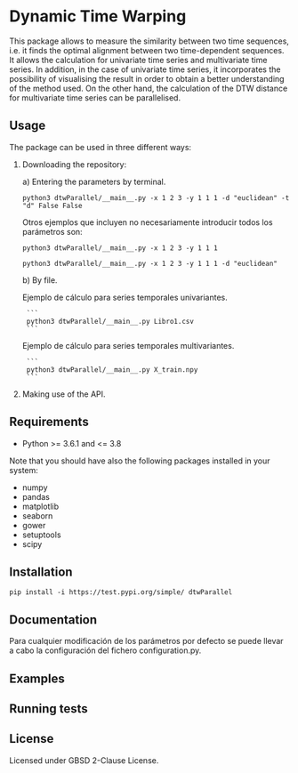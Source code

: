 # Dynamic Time Warping 

This package allows to measure the similarity between two time sequences, i.e. it finds the optimal alignment between two time-dependent sequences. It allows the calculation for univariate time series and multivariate time series. In addition, in the case of univariate time series, it incorporates the possibility of visualising the result in order to obtain a better understanding of the method used. On the other hand, the calculation of the DTW distance for multivariate time series can be parallelised. 

## Usage

The package can be used in three different ways:

1) Downloading the repository:

    a) Entering the parameters by terminal.

    ```
    python3 dtwParallel/__main__.py -x 1 2 3 -y 1 1 1 -d "euclidean" -t "d" False False
    ```
    
    Otros ejemplos que incluyen no necesariamente introducir todos los parámetros son:
    
    ```
    python3 dtwParallel/__main__.py -x 1 2 3 -y 1 1 1
    ```
    
    ```
    python3 dtwParallel/__main__.py -x 1 2 3 -y 1 1 1 -d "euclidean"
    ```
   
    b) By file.
    
	Ejemplo de cálculo para series temporales univariantes. 

        ```
        python3 dtwParallel/__main__.py Libro1.csv
        ```
        
	Ejemplo de cálculo para series temporales multivariantes. 

        ```
        python3 dtwParallel/__main__.py X_train.npy
        ```

2) Making use of the API. 



## Requirements

* Python >= 3.6.1 and <= 3.8


Note that you should have also the following packages installed in your system:
- numpy
- pandas
- matplotlib
- seaborn
- gower
- setuptools
- scipy

## Installation
```
pip install -i https://test.pypi.org/simple/ dtwParallel
```

## Documentation
Para cualquier modificación de los parámetros por defecto se puede llevar a cabo la configuración del fichero configuration.py. 

## Examples


## Running tests


## License

Licensed under GBSD 2-Clause License.
